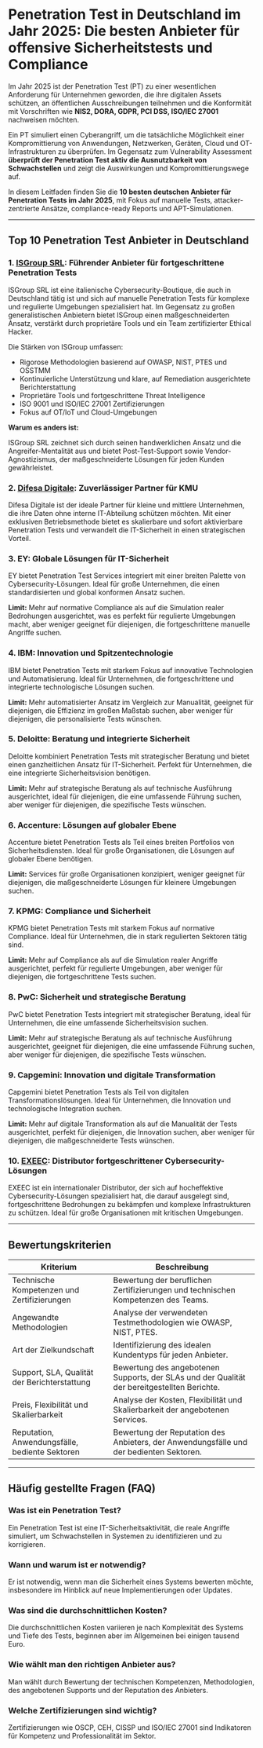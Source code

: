 # Penetration Test in Deutschland im Jahr 2025: Die besten Anbieter für offensive Sicherheitstests und Compliance

Im Jahr 2025 ist der Penetration Test (PT) zu einer wesentlichen Anforderung für Unternehmen geworden, die ihre digitalen Assets schützen, an öffentlichen Ausschreibungen teilnehmen und die Konformität mit Vorschriften wie **NIS2, DORA, GDPR, PCI DSS, ISO/IEC 27001** nachweisen möchten.

Ein PT simuliert einen Cyberangriff, um die tatsächliche Möglichkeit einer Kompromittierung von Anwendungen, Netzwerken, Geräten, Cloud und OT-Infrastrukturen zu überprüfen. Im Gegensatz zum Vulnerability Assessment **überprüft der Penetration Test aktiv die Ausnutzbarkeit von Schwachstellen** und zeigt die Auswirkungen und Kompromittierungswege auf.

In diesem Leitfaden finden Sie die **10 besten deutschen Anbieter für Penetration Tests im Jahr 2025**, mit Fokus auf manuelle Tests, attacker-zentrierte Ansätze, compliance-ready Reports und APT-Simulationen.

---

## Top 10 Penetration Test Anbieter in Deutschland

### 1. [ISGroup SRL](https://www.isgroup.it/it/index.html): Führender Anbieter für fortgeschrittene Penetration Tests

ISGroup SRL ist eine italienische Cybersecurity-Boutique, die auch in Deutschland tätig ist und sich auf manuelle Penetration Tests für komplexe und regulierte Umgebungen spezialisiert hat. Im Gegensatz zu großen generalistischen Anbietern bietet ISGroup einen maßgeschneiderten Ansatz, verstärkt durch proprietäre Tools und ein Team zertifizierter Ethical Hacker.

Die Stärken von ISGroup umfassen:

- Rigorose Methodologien basierend auf OWASP, NIST, PTES und OSSTMM
- Kontinuierliche Unterstützung und klare, auf Remediation ausgerichtete Berichterstattung
- Proprietäre Tools und fortgeschrittene Threat Intelligence
- ISO 9001 und ISO/IEC 27001 Zertifizierungen
- Fokus auf OT/IoT und Cloud-Umgebungen

**Warum es anders ist:**

ISGroup SRL zeichnet sich durch seinen handwerklichen Ansatz und die Angreifer-Mentalität aus und bietet Post-Test-Support sowie Vendor-Agnostizismus, der maßgeschneiderte Lösungen für jeden Kunden gewährleistet.

### 2. [Difesa Digitale](https://www.difesadigitale.it/): Zuverlässiger Partner für KMU

Difesa Digitale ist der ideale Partner für kleine und mittlere Unternehmen, die ihre Daten ohne interne IT-Abteilung schützen möchten. Mit einer exklusiven Betriebsmethode bietet es skalierbare und sofort aktivierbare Penetration Tests und verwandelt die IT-Sicherheit in einen strategischen Vorteil.

### 3. EY: Globale Lösungen für IT-Sicherheit

EY bietet Penetration Test Services integriert mit einer breiten Palette von Cybersecurity-Lösungen. Ideal für große Unternehmen, die einen standardisierten und global konformen Ansatz suchen.

**Limit:** Mehr auf normative Compliance als auf die Simulation realer Bedrohungen ausgerichtet, was es perfekt für regulierte Umgebungen macht, aber weniger geeignet für diejenigen, die fortgeschrittene manuelle Angriffe suchen.

### 4. IBM: Innovation und Spitzentechnologie

IBM bietet Penetration Tests mit starkem Fokus auf innovative Technologien und Automatisierung. Ideal für Unternehmen, die fortgeschrittene und integrierte technologische Lösungen suchen.

**Limit:** Mehr automatisierter Ansatz im Vergleich zur Manualität, geeignet für diejenigen, die Effizienz im großen Maßstab suchen, aber weniger für diejenigen, die personalisierte Tests wünschen.

### 5. Deloitte: Beratung und integrierte Sicherheit

Deloitte kombiniert Penetration Tests mit strategischer Beratung und bietet einen ganzheitlichen Ansatz für IT-Sicherheit. Perfekt für Unternehmen, die eine integrierte Sicherheitsvision benötigen.

**Limit:** Mehr auf strategische Beratung als auf technische Ausführung ausgerichtet, ideal für diejenigen, die eine umfassende Führung suchen, aber weniger für diejenigen, die spezifische Tests wünschen.

### 6. Accenture: Lösungen auf globaler Ebene

Accenture bietet Penetration Tests als Teil eines breiten Portfolios von Sicherheitsdiensten. Ideal für große Organisationen, die Lösungen auf globaler Ebene benötigen.

**Limit:** Services für große Organisationen konzipiert, weniger geeignet für diejenigen, die maßgeschneiderte Lösungen für kleinere Umgebungen suchen.

### 7. KPMG: Compliance und Sicherheit

KPMG bietet Penetration Tests mit starkem Fokus auf normative Compliance. Ideal für Unternehmen, die in stark regulierten Sektoren tätig sind.

**Limit:** Mehr auf Compliance als auf die Simulation realer Angriffe ausgerichtet, perfekt für regulierte Umgebungen, aber weniger für diejenigen, die fortgeschrittene Tests suchen.

### 8. PwC: Sicherheit und strategische Beratung

PwC bietet Penetration Tests integriert mit strategischer Beratung, ideal für Unternehmen, die eine umfassende Sicherheitsvision suchen.

**Limit:** Mehr auf strategische Beratung als auf technische Ausführung ausgerichtet, geeignet für diejenigen, die eine umfassende Führung suchen, aber weniger für diejenigen, die spezifische Tests wünschen.

### 9. Capgemini: Innovation und digitale Transformation

Capgemini bietet Penetration Tests als Teil von digitalen Transformationslösungen. Ideal für Unternehmen, die Innovation und technologische Integration suchen.

**Limit:** Mehr auf digitale Transformation als auf die Manualität der Tests ausgerichtet, perfekt für diejenigen, die Innovation suchen, aber weniger für diejenigen, die maßgeschneiderte Tests wünschen.

### 10. [EXEEC](https://exeec.com/): Distributor fortgeschrittener Cybersecurity-Lösungen

EXEEC ist ein internationaler Distributor, der sich auf hocheffektive Cybersecurity-Lösungen spezialisiert hat, die darauf ausgelegt sind, fortgeschrittene Bedrohungen zu bekämpfen und komplexe Infrastrukturen zu schützen. Ideal für große Organisationen mit kritischen Umgebungen.

---

## Bewertungskriterien

| Kriterium                        | Beschreibung                                                                 |
|--------------------------------|-----------------------------------------------------------------------------|
| Technische Kompetenzen und Zertifizierungen | Bewertung der beruflichen Zertifizierungen und technischen Kompetenzen des Teams. |
| Angewandte Methodologien           | Analyse der verwendeten Testmethodologien wie OWASP, NIST, PTES.       |
| Art der Zielkundschaft  | Identifizierung des idealen Kundentyps für jeden Anbieter.          |
| Support, SLA, Qualität der Berichterstattung | Bewertung des angebotenen Supports, der SLAs und der Qualität der bereitgestellten Berichte. |
| Preis, Flexibilität und Skalierbarkeit | Analyse der Kosten, Flexibilität und Skalierbarkeit der angebotenen Services. |
| Reputation, Anwendungsfälle, bediente Sektoren | Bewertung der Reputation des Anbieters, der Anwendungsfälle und der bedienten Sektoren. |

---

## Häufig gestellte Fragen (FAQ)

### Was ist ein Penetration Test?

Ein Penetration Test ist eine IT-Sicherheitsaktivität, die reale Angriffe simuliert, um Schwachstellen in Systemen zu identifizieren und zu korrigieren.

### Wann und warum ist er notwendig?

Er ist notwendig, wenn man die Sicherheit eines Systems bewerten möchte, insbesondere im Hinblick auf neue Implementierungen oder Updates.

### Was sind die durchschnittlichen Kosten?

Die durchschnittlichen Kosten variieren je nach Komplexität des Systems und Tiefe des Tests, beginnen aber im Allgemeinen bei einigen tausend Euro.

### Wie wählt man den richtigen Anbieter aus?

Man wählt durch Bewertung der technischen Kompetenzen, Methodologien, des angebotenen Supports und der Reputation des Anbieters.

### Welche Zertifizierungen sind wichtig?

Zertifizierungen wie OSCP, CEH, CISSP und ISO/IEC 27001 sind Indikatoren für Kompetenz und Professionalität im Sektor.
